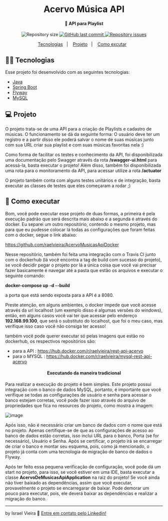 <h1 align="center">
  Acervo Música API
</h1>

<h4 align="center">🎵 API para Playlist</h4>
<p align="center">  
  <img alt="Repository size" src="https://img.shields.io/github/repo-size/raelvieira/AcervoMusicasApi">
  
  <a href="https://github.com/raelvieira/AcervoMusicasApi/commits/master">
    <img alt="GitHub last commit" src="https://img.shields.io/github/last-commit/raelvieira/AcervoMusicasApi">
  </a>
  
  <a href="https://github.com/raelvieira/AcervoMusicasApi/issues">
    <img alt="Repository issues" src="https://img.shields.io/github/issues/raelvieira/AcervoMusicasApi">
  </a>
</p>

<p align="center">
  <a href="#-tecnologias">Tecnologias</a>&nbsp;&nbsp;&nbsp;|&nbsp;&nbsp;&nbsp;
  <a href="#-projeto">Projeto</a>&nbsp;&nbsp;&nbsp;|&nbsp;&nbsp;&nbsp;
  <a href="#-como-executar">Como excutar</a>&nbsp;&nbsp;&nbsp;
</p>

## 👨‍💻 Tecnologias

Esse projeto foi desenvolvido com as seguintes tecnologias:
* [Java](https://www.java.com/pt_BR/download/)
* [Spring Boot](https://spring.io/projects/spring-boot)
* [Flyway](https://flywaydb.org/)
* [MySQL](https://www.mysql.com/)

## 💻 Projeto

O projeto trata-se de uma API para a criação de Playlists e cadastro de músicas. O funcionamento se dá da seguinte forma: O usuário deve ter um registro e a partir disso ele poderá salvar o nome de suas músicas junto com sua URL criar sua playlist e com suas músicas favoritas nela :)

<p>
  Como forma de facilitar os testes e conhecimento da API, foi disponibilizada uma documentação pelo Swagger através da rota <strong>/swagger-ui.html</strong> para acessá-la, basta executar o projeto!
  Além disso, também foi disponibilizada uma rota para o monitoramento da API, para acessar utilize a rota <strong>/actuator</strong>
  
  O projeto também conta com alguns testes unitários e de integração, basta executar as classes de testes que eles começaram a rodar ;)
</p>

## 🤔 Como executar

Bom, você pode executar esse projeto de duas formas, a primeira é pela execução padrão que será descrita mais abaixo e a segunda é através do docker. Eu separei um outro repositório, contendo o mesmo projeto, mas para que eu pudesse colocar lá todas as configurações que foram feitas com o docker, segue o link abaixo:

https://github.com/raelvieira/AcervoMusicasApiDocker

Nesse repositório, também foi feita uma integração com o Travis CI junto com o dockerhub (lá você encontra a tag de build com sucesso do projeto), se você decidir pegar o projeto por lá a única coisa que você vai precisar fazer basicamente é navegar até a pasta que estão os arquivos e executar o seguinte comando:

<strong>docker-compose up -d --build</strong>

a porta que está sendo exposta para a API é a 8080.

Preste atenção, em alguns ambientes, o docker impede que você acesse através da url localhost (um exemplo disso é algumas versões do windows), então, em alguns casos você vai ter que acessar pelo endereço <strong>192.168.99.100</strong>, que será o substituto do localhost, que foi o meu caso, mas verifique isso caso você não consiga ter acesso!

também você pode querer executar só pelas imagens que estão no dockerhub, os respectivos repositórios são:
- para a API : https://hub.docker.com/r/raelvieira/rest-api-acervo
- para o MYSQL : https://hub.docker.com/r/raelvieira/mysql-rest-api-acervo

<h4 align="center">Executando da maneira tradicional</h4>

Para realizar a execução do projeto é bem simples. Este projeto possui integração com o banco de dados MySQL, portanto, é importante que você verifique se todas as configurações de usuário e senha para acessar o banco estejam corretas, você pode fazer isso através do arquivo de propriedades que fica no resources do projeto, como mostra a imagem:

![image](https://user-images.githubusercontent.com/45599504/90998736-316add00-e59b-11ea-8148-63fec6df6ed9.png)

Após isso, não é necessário criar um banco de dados com o nome que está no projeto. Apenas certifique-se de que as configurações de acesso ao banco de dados estão corretas, isso inclui URL para o banco, Porta (se for necessário), Usuário e Senha. Após se certificar, o projeto irá se encarregar de criar o banco e montar seu esquema, pois, como já mencionado, o projeto já conta com uma tecnologia de migração de banco de dados o Flyway.

Após ter feito essa pequena verificação de configuração, você pode dá um start no projeto, para isso, se você estiver em uma IDE, basta executar a classe <strong>AcervoDeMusicasApiApplication</strong> na raiz do projeto! Se você ainda não tiver baixado as dependências, assim que você executar, provavelmente o projeto se encarregarar de baixar. Pode demorar um pouco para executar, pois, ele deverá baixar as dependências e realizar a migração do banco.


<hr>

by Israel Vieira 👋 [Entre em contato pelo Linkedin!](https://www.linkedin.com/in/israelvieiraa/)
